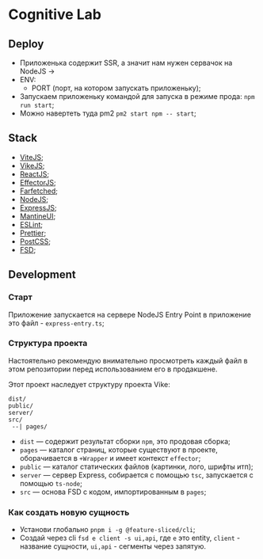 # Cognitive Lab

## Deploy

- Приложенька содержит SSR, а значит нам нужен сервачок на NodeJS ->
- ENV:
    - PORT (порт, на котором запускать приложеньку);
- Запускаем приложеньку командой для запуска в режиме прода: `npm run start`;
- Можно навертеть туда pm2 `pm2 start npm -- start`;

## Stack

- [ViteJS](https://vitejs.ru/);
- [VikeJS](https://vike.dev/);
- [ReactJS](https://react.dev/);
- [EffectorJS](https://effector.dev/);
- [Farfetched](https://ff.effector.dev/);
- [NodeJS](https://nodejs.org/en);
- [ExpressJS](https://expressjs.com/);
- [MantineUI](https://mantine.dev/);
- [ESLint](https://eslint.org/);
- [Prettier](https://prettier.io/);
- [PostCSS](https://postcss.org/);
- [FSD](https://feature-sliced.design/ru/docs);

## Development

### Старт

Приложение запускается на сервере NodeJS
Entry Point в приложение это файл - `express-entry.ts`;

### Структура проекта

Настоятельно рекомендую внимательно просмотреть каждый файл в этом репозитории перед использованием его в продакшене.

Этот проект наследует структуру проекта Vike:

```
dist/
public/
server/
src/
 --| pages/
```

- `dist` — содержит результат сборки `npm`, это продовая сборка;
- `pages` — каталог страниц, которые существуют в проекте, оборачивается в `+Wrapper` и имеет контекст `effector`;
- `public` — каталог статических файлов (картинки, лого, шрифты итп);
- `server` — сервер Express, собирается с помощью `tsc`, запускается с помощью `ts-node`;
- `src` — основа FSD с кодом, импортированным в `pages`;

### Как создать новую сущность

- Установи глобально `pnpm i -g @feature-sliced/cli`;
- Создай через cli `fsd e client -s ui,api`, где `e` это entity, `client` - название сущности, `ui,api` - сегменты через запятую.
